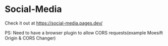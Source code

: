 # Social-Media

Check it out at https://social-media.pages.dev/

PS: Need to have a browser plugin to allow CORS requests(example Moesift Origin & CORS Changer)
